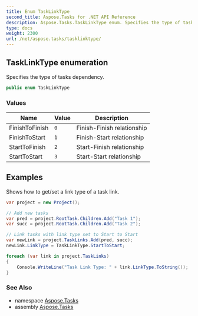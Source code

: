 ```yaml
---
title: Enum TaskLinkType
second_title: Aspose.Tasks for .NET API Reference
description: Aspose.Tasks.TaskLinkType enum. Specifies the type of tasks dependency
type: docs
weight: 2300
url: /net/aspose.tasks/tasklinktype/
---
```

## TaskLinkType enumeration

Specifies the type of tasks dependency.

```csharp
public enum TaskLinkType
```

### Values

| Name | Value | Description |
| --- | --- | --- |
| FinishToFinish | `0` | Finish-Finish relationship |
| FinishToStart | `1` | Finish-Start relationship |
| StartToFinish | `2` | Start-Finish relationship |
| StartToStart | `3` | Start-Start relationship |

## Examples

Shows how to get/set a link type of a task link.

```csharp
var project = new Project();

// Add new tasks
var pred = project.RootTask.Children.Add("Task 1");
var succ = project.RootTask.Children.Add("Task 2");

// Link tasks with link type set to Start to Start
var newLink = project.TaskLinks.Add(pred, succ);
newLink.LinkType = TaskLinkType.StartToStart;

foreach (var link in project.TaskLinks)
{
    Console.WriteLine("Task Link Type: " + link.LinkType.ToString());
}
```

### See Also

* namespace [Aspose.Tasks](../../aspose.tasks/)
* assembly [Aspose.Tasks](../../)


